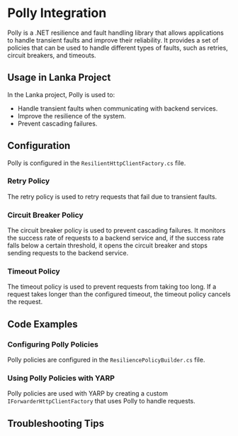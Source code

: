 # Polly Integration

Polly is a .NET resilience and fault handling library that allows applications to handle transient faults and improve their reliability. It provides a set of policies that can be used to handle different types of faults, such as retries, circuit breakers, and timeouts.

## Usage in Lanka Project

In the Lanka project, Polly is used to:

* Handle transient faults when communicating with backend services.
* Improve the resilience of the system.
* Prevent cascading failures.

## Configuration

Polly is configured in the `ResilientHttpClientFactory.cs` file.

### Retry Policy

The retry policy is used to retry requests that fail due to transient faults.

### Circuit Breaker Policy

The circuit breaker policy is used to prevent cascading failures. It monitors the success rate of requests to a backend service and, if the success rate falls below a certain threshold, it opens the circuit breaker and stops sending requests to the backend service.

### Timeout Policy

The timeout policy is used to prevent requests from taking too long. If a request takes longer than the configured timeout, the timeout policy cancels the request.

## Code Examples

### Configuring Polly Policies

Polly policies are configured in the `ResiliencePolicyBuilder.cs` file.

### Using Polly Policies with YARP

Polly policies are used with YARP by creating a custom `IForwarderHttpClientFactory` that uses Polly to handle requests.

## Troubleshooting Tips
